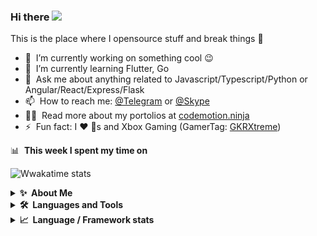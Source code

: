 <!-- <p align="center"><img src="https://readme-typing-svg.herokuapp.com/?lines=Web%20and%20Mobile%20Developer;Correct%20Logic%20and%20high%20Creativety;High%20Coding%20level%20and%20Clean%20Code;Always%20learning%20new%20tech&font=Lobster&center=true&width=650&height=120&color=0194DD&vCenter=true&size=36"></p> -->
<!-- <p align="center"><img src="https://github-profile-trophy.vercel.app/?username=prodev-web&theme=algolia&column=7"></p> -->
<!-- <img src="https://raw.githubusercontent.com/msoftware/msoftware/output/github-contribution-grid-snake.svg" /> -->


<!-- ![](https://github-profile-summary-cards.vercel.app/api/cards/profile-details?username=devstar0202&theme=vue) -->

<!-- [![Devstar's GitHub stats](https://github-readme-stats.vercel.app/api?username=devstar0202)](https://github.com/devstar0202/github-readme-stats) -->

<!-- [![Top Langs](https://github-readme-stats.vercel.app/api/top-langs/?username=devstar0202&layout=compact)](https://github.com/anuraghazra/github-readme-stats) -->

<!-- [![trophy](https://github-profile-trophy.vercel.app/?username=devstar0202)](https://github.com/ryo-ma/github-profile-trophy) -->

<!-- [![GitHub Streak](https://github-readme-streak-stats.herokuapp.com/?user=devstar0202)](https://git.io/streak-stats) -->

### Hi there <a href="#"><img src="https://media.giphy.com/media/hvRJCLFzcasrR4ia7z/giphy.gif" width="5%"></a>
This is the place where I opensource stuff and break things :rofl:

- 🔭 &nbsp;I’m currently working on something cool :wink:
- 🌱 &nbsp;I’m currently learning Flutter, Go
- 💬 &nbsp;Ask me about anything related to Javascript/Typescript/Python or Angular/React/Express/Flask
- 📫 &nbsp;How to reach me: <a rel="me" href="https://t.me/DevM0202">@Telegram</a> or <a rel="me" href="https://join.skype.com/invite/t8W8Vn7mGcS3">@Skype</a>
- 👨‍💻 &nbsp;Read more about my portolios at [codemotion.ninja](https://codemotion.ninja/case-studies)
- ⚡ &nbsp;Fun fact: I :heart: :dog:s and Xbox Gaming (GamerTag: [GKRXtreme](https://account.xbox.com/en-us/profile?gamertag=GKRXtreme))


📊 &nbsp;**This week I spent my time on**

![Wwakatime stats](https://github-readme-stats-taupe-two.vercel.app/api/wakatime?username=gautamkrishnar&hide_title=true&hide_border=true&langs_count=5&bg_color=00000000&text_color=777)
<details>
  <summary><b>✨&nbsp;&nbsp;About&nbsp;Me</b></summary>
  <br/>

I am a Full Stack Developer with 8+ years of experience in developing enterprise applications and open-source software.


[⏩ &nbsp; my open-sources are:](https://github.com/devstar0202?tab=repositories&q=&type=source&language=&sort=stargazers) 

```
  ____                  ____                      
 / __ \___  ___ ___    / __/__  __ _____________  
/ /_/ / _ \/ -_) _ \  _\ \/ _ \/ // / __/ __/ -_) 
\____/ .__/\__/_//_/ /___/\___/\_,_/_/  \__/\__/  
   _/_/                  __  __   _               
  / __/  _____ ______ __/ /_/ /  (_)__  ___ _     
 / _/| |/ / -_) __/ // / __/ _ \/ / _ \/ _ `/ _ _ 
/___/|___/\__/_/  \_, /\__/_//_/_/_//_/\_, (_|_|_)
                 /___/                /___/       
```

Most of my leisure time is to contribute to open-source projects on GitHub. Acknowledging my extensive contribution to DuckDuckGo's open source projects, I was promoted as a maintainer and community leader with write access to all DuckDuckGo's repositories. I had contributed to Mozilla, Angular, Svelte, Node.JS, and several other open-source projects and organizations.

I also maintain and contribute to a lot of community open-source projects and libraries. Some of the communities includes [Fashion Clothes](https://famous.co), [Black & Yellow](https://abbypages.com/home), [Digital Market Place](https://www.afritickets.com/), [App generator](http://appsninjas.com/) etc. I strongly believe that the true value of open-source is not just the code, it's the community around it.

You can learn more about me and my open source journey at my website: [devstar0202.github.io](https://devstar0202.github.io)

Most of the open-source projects I create are the solutions to the problems I face in my life, there are even more that are yet unsolved. I am on a journey to find solutions for them, one at a time.

### Awards and Achievements
- Worked as [DuckDuckGo Community Leader](https://help.duckduckgo.com/community/community-leaders/) and Maintainer
- Won 1st place in Several Hackathons
</details>

<details>
  <summary><b>🛠️&nbsp;&nbsp;Languages&nbsp;and&nbsp;Tools</b></summary>
  <br/>
  <p align="left"> <a href="https://angular.io" target="_blank"> <img src="https://angular.io/assets/images/logos/angular/angular.svg" alt="angular" width="40" height="40"/> </a> <a href="https://cordova.apache.org/" target="_blank"> <img src="https://www.vectorlogo.zone/logos/apache_cordova/apache_cordova-icon.svg" alt="apachecordova" width="40" height="40"/> </a> <a href="https://aws.amazon.com" target="_blank"> <img src="https://raw.githubusercontent.com/devicons/devicon/master/icons/amazonwebservices/amazonwebservices-original-wordmark.svg" alt="aws" width="40" height="40"/> </a> <a href="https://azure.microsoft.com/en-in/" target="_blank"> <img src="https://www.vectorlogo.zone/logos/microsoft_azure/microsoft_azure-icon.svg" alt="azure" width="40" height="40"/> </a> <a href="https://www.gnu.org/software/bash/" target="_blank"> <img src="https://www.vectorlogo.zone/logos/gnu_bash/gnu_bash-icon.svg" alt="bash" width="40" height="40"/> </a> <a href="https://getbootstrap.com" target="_blank"> <img src="https://raw.githubusercontent.com/devicons/devicon/master/icons/bootstrap/bootstrap-plain-wordmark.svg" alt="bootstrap" width="40" height="40"/> </a> <a href="https://www.cprogramming.com/" target="_blank"> <img src="https://raw.githubusercontent.com/devicons/devicon/master/icons/c/c-original.svg" alt="c" width="40" height="40"/> </a> <a href="https://circleci.com" target="_blank"> <img src="https://www.vectorlogo.zone/logos/circleci/circleci-icon.svg" alt="circleci" width="40" height="40"/> </a> <a href="https://www.w3schools.com/cpp/" target="_blank"> <img src="https://raw.githubusercontent.com/devicons/devicon/master/icons/cplusplus/cplusplus-original.svg" alt="cplusplus" width="40" height="40"/> </a> <a href="https://www.w3schools.com/css/" target="_blank"> <img src="https://raw.githubusercontent.com/devicons/devicon/master/icons/css3/css3-original-wordmark.svg" alt="css3" width="40" height="40"/> </a> <a href="https://www.cypress.io" target="_blank"> <img src="https://raw.githubusercontent.com/simple-icons/simple-icons/6e46ec1fc23b60c8fd0d2f2ff46db82e16dbd75f/icons/cypress.svg" alt="cypress" width="40" height="40"/> </a> <a href="https://www.docker.com/" target="_blank"> <img src="https://raw.githubusercontent.com/devicons/devicon/master/icons/docker/docker-original-wordmark.svg" alt="docker" width="40" height="40"/> </a> <a href="https://www.elastic.co" target="_blank"> <img src="https://www.vectorlogo.zone/logos/elastic/elastic-icon.svg" alt="elasticsearch" width="40" height="40"/> </a> <a href="https://expressjs.com" target="_blank"> <img src="https://raw.githubusercontent.com/devicons/devicon/master/icons/express/express-original-wordmark.svg" alt="express" width="40" height="40"/> </a> <a href="https://flask.palletsprojects.com/" target="_blank"> <img src="https://www.vectorlogo.zone/logos/pocoo_flask/pocoo_flask-icon.svg" alt="flask" width="40" height="40"/> </a> <a href="https://cloud.google.com" target="_blank"> <img src="https://www.vectorlogo.zone/logos/google_cloud/google_cloud-icon.svg" alt="gcp" width="40" height="40"/> </a> <a href="https://git-scm.com/" target="_blank"> <img src="https://www.vectorlogo.zone/logos/git-scm/git-scm-icon.svg" alt="git" width="40" height="40"/> </a> <a href="https://grafana.com" target="_blank"> <img src="https://www.vectorlogo.zone/logos/grafana/grafana-icon.svg" alt="grafana" width="40" height="40"/> </a> <a href="https://graphql.org" target="_blank"> <img src="https://www.vectorlogo.zone/logos/graphql/graphql-icon.svg" alt="graphql" width="40" height="40"/> </a> <a href="https://heroku.com" target="_blank"> <img src="https://www.vectorlogo.zone/logos/heroku/heroku-icon.svg" alt="heroku" width="40" height="40"/> </a> <a href="https://www.w3.org/html/" target="_blank"> <img src="https://raw.githubusercontent.com/devicons/devicon/master/icons/html5/html5-original-wordmark.svg" alt="html5" width="40" height="40"/> </a> <a href="https://gohugo.io/" target="_blank"> <img src="https://api.iconify.design/logos-hugo.svg" alt="hugo" width="40" height="40"/> </a> <a href="https://jasmine.github.io/" target="_blank"> <img src="https://www.vectorlogo.zone/logos/jasmine/jasmine-icon.svg" alt="jasmine" width="40" height="40"/> </a> <a href="https://developer.mozilla.org/en-US/docs/Web/JavaScript" target="_blank"> <img src="https://raw.githubusercontent.com/devicons/devicon/master/icons/javascript/javascript-original.svg" alt="javascript" width="40" height="40"/> </a> <a href="https://jekyllrb.com/" target="_blank"> <img src="https://www.vectorlogo.zone/logos/jekyllrb/jekyllrb-icon.svg" alt="jekyll" width="40" height="40"/> </a> <a href="https://www.jenkins.io" target="_blank"> <img src="https://www.vectorlogo.zone/logos/jenkins/jenkins-icon.svg" alt="jenkins" width="40" height="40"/> </a> <a href="https://jestjs.io" target="_blank"> <img src="https://www.vectorlogo.zone/logos/jestjsio/jestjsio-icon.svg" alt="jest" width="40" height="40"/> </a> <a href="https://karma-runner.github.io/latest/index.html" target="_blank"> <img src="https://raw.githubusercontent.com/detain/svg-logos/780f25886640cef088af994181646db2f6b1a3f8/svg/karma.svg" alt="karma" width="40" height="40"/> </a> <a href="https://www.elastic.co/kibana" target="_blank"> <img src="https://www.vectorlogo.zone/logos/elasticco_kibana/elasticco_kibana-icon.svg" alt="kibana" width="40" height="40"/> </a> <a href="https://kubernetes.io" target="_blank"> <img src="https://www.vectorlogo.zone/logos/kubernetes/kubernetes-icon.svg" alt="kubernetes" width="40" height="40"/> </a> <a href="https://www.linux.org/" target="_blank"> <img src="https://raw.githubusercontent.com/devicons/devicon/master/icons/linux/linux-original.svg" alt="linux" width="40" height="40"/> </a> <a href="https://mochajs.org" target="_blank"> <img src="https://www.vectorlogo.zone/logos/mochajs/mochajs-icon.svg" alt="mocha" width="40" height="40"/> </a> <a href="https://www.mongodb.com/" target="_blank"> <img src="https://raw.githubusercontent.com/devicons/devicon/master/icons/mongodb/mongodb-original-wordmark.svg" alt="mongodb" width="40" height="40"/> </a> <a href="https://www.microsoft.com/en-us/sql-server" target="_blank"> <img src="https://www.svgrepo.com/show/303229/microsoft-sql-server-logo.svg" alt="mssql" width="40" height="40"/> </a> <a href="https://www.mysql.com/" target="_blank"> <img src="https://raw.githubusercontent.com/devicons/devicon/master/icons/mysql/mysql-original-wordmark.svg" alt="mysql" width="40" height="40"/> </a> <a href="https://www.nginx.com" target="_blank"> <img src="https://raw.githubusercontent.com/devicons/devicon/master/icons/nginx/nginx-original.svg" alt="nginx" width="40" height="40"/> </a> <a href="https://nodejs.org" target="_blank"> <img src="https://raw.githubusercontent.com/devicons/devicon/master/icons/nodejs/nodejs-original-wordmark.svg" alt="nodejs" width="40" height="40"/> </a> <a href="https://www.php.net" target="_blank"> <img src="https://raw.githubusercontent.com/devicons/devicon/master/icons/php/php-original.svg" alt="php" width="40" height="40"/> </a> <a href="https://www.postgresql.org" target="_blank"> <img src="https://raw.githubusercontent.com/devicons/devicon/master/icons/postgresql/postgresql-original-wordmark.svg" alt="postgresql" width="40" height="40"/> </a> <a href="https://postman.com" target="_blank"> <img src="https://www.vectorlogo.zone/logos/getpostman/getpostman-icon.svg" alt="postman" width="40" height="40"/> </a> <a href="https://github.com/puppeteer/puppeteer" target="_blank"> <img src="https://www.vectorlogo.zone/logos/pptrdev/pptrdev-official.svg" alt="puppeteer" width="40" height="40"/> </a> <a href="https://www.python.org" target="_blank"> <img src="https://raw.githubusercontent.com/devicons/devicon/master/icons/python/python-original.svg" alt="python" width="40" height="40"/> </a> <a href="https://reactjs.org/" target="_blank"> <img src="https://raw.githubusercontent.com/devicons/devicon/master/icons/react/react-original-wordmark.svg" alt="react" width="40" height="40"/> </a> <a href="https://redis.io" target="_blank"> <img src="https://raw.githubusercontent.com/devicons/devicon/master/icons/redis/redis-original-wordmark.svg" alt="redis" width="40" height="40"/> </a> <a href="https://sass-lang.com" target="_blank"> <img src="https://raw.githubusercontent.com/devicons/devicon/master/icons/sass/sass-original.svg" alt="sass" width="40" height="40"/> </a> <a href="https://www.selenium.dev" target="_blank"> <img src="https://raw.githubusercontent.com/detain/svg-logos/780f25886640cef088af994181646db2f6b1a3f8/svg/selenium-logo.svg" alt="selenium" width="40" height="40"/> </a> <a href="https://www.sqlite.org/" target="_blank"> <img src="https://www.vectorlogo.zone/logos/sqlite/sqlite-icon.svg" alt="sqlite" width="40" height="40"/> </a> <a href="https://travis-ci.org" target="_blank"> <img src="https://www.vectorlogo.zone/logos/travis-ci/travis-ci-icon.svg" alt="travisci" width="40" height="40"/> </a> <a href="https://www.typescriptlang.org/" target="_blank"> <img src="https://raw.githubusercontent.com/devicons/devicon/master/icons/typescript/typescript-original.svg" alt="typescript" width="40" height="40"/> </a> </p>

</details>

<details>
  <summary><b>📈&nbsp;&nbsp;Language&nbsp;/&nbsp;Framework stats</b></summary>
  <br/>
  <a href='#'>
  <img src='http://cr-skills-chart-widget.azurewebsites.net/api/api?username=gautamkrishnar&padding=30&skills=angular,batchfile,c,C%23,coffeescript,dart,go,html,json,java,javascript,less,mysql,php,pandas,perl,python,reactjs,scss,shell,svelte,swift,typescript,vue'>
  </a>

</details>



<!-- <table align="center">
    <tbody align="center">
        <tr>
            <h1 align="center">⚡️CALL⚡️ ME ANYTIME AS YOU WANT.</h1>
        </tr>
        <tr>
            <td width="80px" height="80px">
                <a href="https://join.skype.com/invite/xWi0itGHTTrG">
                    <img src="icon_Skype.png" alt="Skype" style="width: 100%; border-collapse: collapse;">
                </a>
            </td>
            <td>
                <h3>Skype</h3>
            </td>
            <td>
                <h3>live:.cid.673fcce81c581b31</h3>
            </td>
        </tr>
        <tr>
            <td>
                <a href="https://t.me/DevStar0202">
                    <img src="icon_telegram.png" alt="Telegram" style="width: 100%; border-collapse: collapse;">
                </a>
            </td>
            <td>
                <h3>Telegram</h3>
            </td>
            <td>
                <h3>devstar0202</h3>
            </td>
        </tr>
        <tr>
            <td>
                <a href="dreamconsolestar@gmail.com">
                    <img src="icon_gmail.png" alt="Gmail" style="width: 100%; border-collapse: collapse;">
                </a>
            </td>
            <td>
                <h3>Gmail</h3>
            </td>
            <td>
                <h3>dreamconsolestar@gmail.com</h3>
            </td>
        </tr>
        <tr>
            <td colspan="3">
                <h3 align="justify">Hello, Hope you are doing well. I am a full-stack developer and have been working in the web development field for years. I have started to work Web development in a significant development team. The unique value I talk to you about is going beyond just coding and tech-speak and effectively working with you to understand your goals and improve them into a website and web application that is beautiful, realistic, effective, and easy to manage. I aspire to be a reliable partner for you who can help you grow your business through your website and web application. Through working together, you will find I am responsive, communicative, transparent, and I work hard for my clients.</h3>
            </td>
        </tr>
        <tr>
            <td colspan="3">
                <h3 align="justify">Proud of delivering 20+ projects, which stood out for discernible achievements: Blockchain crypto banking, SaaS platform that powering intranets for over 47% of UK Government Civil Servants, Farm management app, Influencers platform with marketing campaigns launched (for Panasonic, Fossil Group, SunTrust, etc). Event management tool which was used by IBM, HSBC Bank, TEDx, Airbnb Traders platform co-founded by the Horizon 2020 programme of the EU.</h3>
            </td>
        </tr>
    </tbody>
</table> -->
<!-- 
## Development Skill Set

<p algin="right" width="320px">
    <img height="50" src="https://user-images.githubusercontent.com/86986628/166917156-8e41705c-9a45-40c9-91c5-88a9725581ae.svg" width="50" alt="html" style="max-width: 100%;">
    <img height="50" src="https://user-images.githubusercontent.com/86986628/186607307-19248a74-3ec4-4bfd-b368-d44a27b6606f.svg" width="50" alt="css" style="max-width: 100%;">
    <img height="50" src="https://user-images.githubusercontent.com/86986628/186607780-2ba1472e-07e5-4a98-9108-968ca3550229.svg" width="50" alt="bootstrap" style="max-width: 100%;">
    <img height="50" src="https://user-images.githubusercontent.com/86986628/186025766-5e1b4a99-194c-44c0-a345-791cc0910038.svg" width="50" alt="javascript" style="max-width: 100%;">
    <img height="50" src="https://user-images.githubusercontent.com/86986628/166917536-56a29dea-f9f0-449c-a3aa-19962ff21e95.svg" width="50" alt="flutter" style="max-width: 100%;">
    <img height="50" src="https://user-images.githubusercontent.com/86986628/186025841-0c104922-84d3-44ef-9dd4-328e62160068.svg" width="50" alt="react" style="max-width: 100%;">
    <img height="50" src="https://user-images.githubusercontent.com/86986628/186042940-666ff3ee-03b6-4ca3-b3a6-8639e84dc642.png" width="50" alt="next" style="max-width: 100%;">
    <img height="50" src="https://user-images.githubusercontent.com/86986628/186025905-170d6e48-45f8-4ff9-829c-e2f9a3ebc2be.svg" width="50" alt="vue" style="max-width: 100%;">
    <img height="50" src="https://user-images.githubusercontent.com/86986628/186025927-e6b4668e-5df8-4163-b8d4-25e70cab15b4.svg" width="50" alt="nuxt" style="max-width: 100%;">
    <img height="50" src="https://user-images.githubusercontent.com/86986628/186025974-69e906d5-5c58-4daa-b030-a6ef776049e2.svg" width="50" alt="typescript" style="max-width: 100%;">
    <img height="50" src="https://user-images.githubusercontent.com/86986628/186026019-32fff28c-32ad-41fd-8061-a0b5e3c34add.svg" width="50" alt="angular" style="max-width: 100%;">
    <img height="50" src="https://user-images.githubusercontent.com/86986628/166917450-ffa74495-fbca-4035-9a26-b5ce5cb4737b.svg" width="50" alt="flutter" style="max-width: 100%;">
    <img height="50" src="https://user-images.githubusercontent.com/86986628/186026679-d950eb7e-323a-47f3-9f86-7e6f08fdae76.svg" width="50" alt="php" style="max-width: 100%;">
    <img height="50" src="https://user-images.githubusercontent.com/86986628/186026687-d764be08-d4be-4204-bf22-08d0878e1706.svg" width="50" alt="python" style="max-width: 100%;">
    <img height="50" src="https://user-images.githubusercontent.com/86986628/186026706-f5f79975-dc57-4227-a129-7c078232a04b.svg" width="50" alt="Java" style="max-width: 100%;">
    <img height="50" src="https://user-images.githubusercontent.com/86986628/166917507-ef0f9853-8cf3-4c2c-8144-7ca820a6f81a.svg" width="50" alt="C++" style="max-width: 100%;">
    <img height="50" src="https://user-images.githubusercontent.com/86986628/186043168-aede50c9-2543-4039-a23b-1bc1a768ccd2.png" width="50" alt="wp" style="max-width: 100%;">
    <img height="50" src="https://user-images.githubusercontent.com/86986628/186026981-c5bfd29e-b7c6-40e1-9fad-d3c3b7a6aa0c.svg" width="50" alt="codeigniter" style="max-width: 100%;">
    <img height="50" src="https://user-images.githubusercontent.com/86986628/186027027-c99f66d7-6b06-4e97-b960-1eaf54fa64c4.svg" width="50" alt="laravel" style="max-width: 100%;">
    <img height="50" src="https://user-images.githubusercontent.com/86986628/186027054-8096830d-efad-4e8d-978b-2136a75a50c7.svg" width="50" alt="django" style="max-width: 100%;">
    <img height="50" src="https://user-images.githubusercontent.com/86986628/186027080-6bea84b1-e7fb-4fa4-9602-a77043e7f797.svg" width="50" alt="flask" style="max-width: 100%;">
    <img height="50" src="https://user-images.githubusercontent.com/86986628/166917541-b49543ba-a527-4ea7-8b4f-7e1618f560e2.svg" width="50" alt="meteor" style="max-width: 100%;">
    <img height="50" src="https://user-images.githubusercontent.com/86986628/186043571-7390d603-7b42-46bb-9b4f-8e825504418c.png" width="50" alt="android" style="max-width: 100%;">
    <img height="50" src="https://user-images.githubusercontent.com/86986628/186045207-650becf8-3df2-4f75-9136-5b226b5eaed8.png" width="50" alt="kotlin" style="max-width: 100%;">
    <img height="50" src="https://user-images.githubusercontent.com/86986628/186045219-49596b58-9a53-4688-83eb-8673aed69b7c.png" width="50" alt="ionic" style="max-width: 100%;">
    <img height="50" src="https://user-images.githubusercontent.com/86986628/186046482-aa19c836-d723-4331-b797-bb9874d3a15f.png" width="50" alt="ios" style="max-width: 100%;">
    <img height="50" src="https://user-images.githubusercontent.com/86986628/186047497-93bda600-d669-48e6-afc8-600cab80b2a8.png" width="50" alt="flutter" style="max-width: 100%;">
    <img height="50" src="https://user-images.githubusercontent.com/86986628/166917501-936a1fe5-fae1-4fd7-95e1-b811bfa8cc45.svg" width="50" alt="app" style="max-width: 100%;">
    <img height="50" src="https://user-images.githubusercontent.com/86986628/166917486-146d3393-a4a6-470f-be1e-0791516d422d.svg" width="50" alt="VS" style="max-width: 100%;">
    <img height="50" src="https://user-images.githubusercontent.com/86986628/186611812-c849fb14-df32-4419-9d9b-e455494e6062.svg" width="50" alt="mongo" style="max-width: 100%;">
    <img height="50" src="https://user-images.githubusercontent.com/86986628/166917553-eccece2f-4ad0-4cb1-aa24-01fa956999ec.svg" width="50" alt="mysql" style="max-width: 100%;">
    <img height="50" src="https://user-images.githubusercontent.com/86986628/186027351-fe0c9195-6392-42d2-8991-f21f4cda82a7.svg" width="50" alt="firebase" style="max-width: 100%;">
    <img height="50" src="https://user-images.githubusercontent.com/86986628/186045243-ceb3052a-8fb2-44ad-9a8a-ce445a21235f.png" width="50" alt="docker" style="max-width: 100%;">
    <img height="50" src="https://user-images.githubusercontent.com/86986628/186045949-1fb8064c-414e-4cf2-a3ca-c924a2e78cbc.png" width="50" alt="git" style="max-width: 100%;">
    <img height="50" src="https://user-images.githubusercontent.com/86986628/186612155-d7d06a1d-ddc9-4049-81cf-50ebad958c7b.svg" width="50" alt="gitlab" style="max-width: 100%;">
    <img height="50" src="https://user-images.githubusercontent.com/86986628/186612372-ac9f7cfd-79c2-41b4-8a03-3541ae005aa0.svg" width="50" alt="bitbuket" style="max-width: 100%;">
    <img height="50" src="https://user-images.githubusercontent.com/86986628/166917456-dc0e14b7-8397-4d92-b671-cd0ca44fba80.svg" width="50" alt="flutter" style="max-width: 100%;">
    <img height="50" src="https://user-images.githubusercontent.com/86986628/166917469-dd9db3c6-19e8-4fe9-8f85-7b16c1d64fad.svg" width="50" alt="flutter" style="max-width: 100%;">
    <img height="50" src="https://user-images.githubusercontent.com/86986628/166917503-65300634-43fe-42c6-b99b-d05fd62751bf.svg" width="50" alt="flutter" style="max-width: 100%;">
    <img height="50" src="https://user-images.githubusercontent.com/86986628/186612788-4c28e7d7-d0f9-4a00-a812-808284502e25.svg" width="50" alt="flutter" style="max-width: 100%;">
    <img height="50" src="https://user-images.githubusercontent.com/86986628/186612756-58211f7d-f4fa-492b-9db1-434abc0a4083.svg" width="50" alt="flutter" style="max-width: 100%;">
</p> -->

<!-- <p align=left>
<img algin="left" width="54%" src="https://github-readme-stats.vercel.app/api?username=prodev-web&show_icons=true&title_color=00ADFE&icon_color=79ff97&text_color=fff&bg_color=30,DD4814,7432FF" />
<img width="45%" src="https://github-readme-stats.vercel.app/api/top-langs/?username=prodev-web&layout=compact&show_icons=true&title_color=00ADFE&icon_color=79ff97&text_color=fff&bg_color=30,7432FF,DD4814" />
</p> -->
